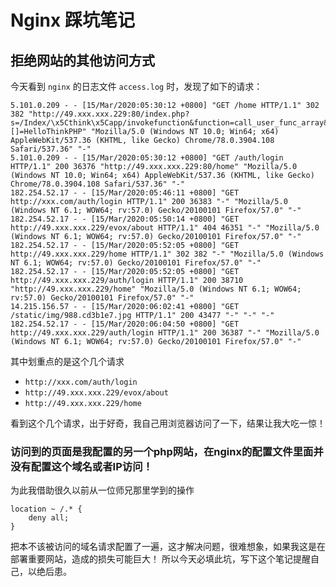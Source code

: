 # Nginx 踩坑笔记
## 拒绝网站的其他访问方式
今天看到 `nginx` 的日志文件 `access.log` 时，发现了如下的请求：

```shell
5.101.0.209 - - [15/Mar/2020:05:30:12 +0800] "GET /home HTTP/1.1" 302 382 "http://49.xxx.xxx.229:80/index.php?s=/Index/\x5Cthink\x5Capp/invokefunction&function=call_user_func_array&vars[0]=md5&vars[1][]=HelloThinkPHP" "Mozilla/5.0 (Windows NT 10.0; Win64; x64) AppleWebKit/537.36 (KHTML, like Gecko) Chrome/78.0.3904.108 Safari/537.36" "-"
5.101.0.209 - - [15/Mar/2020:05:30:12 +0800] "GET /auth/login HTTP/1.1" 200 36376 "http://49.xxx.xxx.229:80/home" "Mozilla/5.0 (Windows NT 10.0; Win64; x64) AppleWebKit/537.36 (KHTML, like Gecko) Chrome/78.0.3904.108 Safari/537.36" "-"
182.254.52.17 - - [15/Mar/2020:05:46:11 +0800] "GET http://xxx.com/auth/login HTTP/1.1" 200 36383 "-" "Mozilla/5.0 (Windows NT 6.1; WOW64; rv:57.0) Gecko/20100101 Firefox/57.0" "-"
182.254.52.17 - - [15/Mar/2020:05:50:14 +0800] "GET http://49.xxx.xxx.229/evox/about HTTP/1.1" 404 46351 "-" "Mozilla/5.0 (Windows NT 6.1; WOW64; rv:57.0) Gecko/20100101 Firefox/57.0" "-"
182.254.52.17 - - [15/Mar/2020:05:52:05 +0800] "GET http://49.xxx.xxx.229/home HTTP/1.1" 302 382 "-" "Mozilla/5.0 (Windows NT 6.1; WOW64; rv:57.0) Gecko/20100101 Firefox/57.0" "-"
182.254.52.17 - - [15/Mar/2020:05:52:05 +0800] "GET http://49.xxx.xxx.229/auth/login HTTP/1.1" 200 38710 "http://49.xxx.xxx.229/home" "Mozilla/5.0 (Windows NT 6.1; WOW64; rv:57.0) Gecko/20100101 Firefox/57.0" "-"
14.215.156.57 - - [15/Mar/2020:06:02:41 +0800] "GET /static/img/988.cd3b1e7.jpg HTTP/1.1" 200 43477 "-" "-" "-"
182.254.52.17 - - [15/Mar/2020:06:04:50 +0800] "GET http://49.xxx.xxx.229/auth/login HTTP/1.1" 200 36387 "-" "Mozilla/5.0 (Windows NT 6.1; WOW64; rv:57.0) Gecko/20100101 Firefox/57.0" "-"
```
其中划重点的是这个几个请求  
* `http://xxx.com/auth/login`
* `http://49.xxx.xxx.229/evox/about`
* `http://49.xxx.xxx.229/home`  

看到这个几个请求，出于好奇，我自己用浏览器访问了一下，结果让我大吃一惊！  
### **访问到的页面是我配置的另一个php网站，在nginx的配置文件里面并没有配置这个域名或者IP访问！**  
为此我借助很久以前从一位师兄那里学到的操作
```smartyconf
location ~ /.* {
    deny all;
}
```  
把本不该被访问的域名请求配置了一遍，这才解决问题，很难想象，如果我这是在部署重要网站，造成的损失可能巨大！
所以今天必填此坑，写下这个笔记提醒自己，以绝后患。